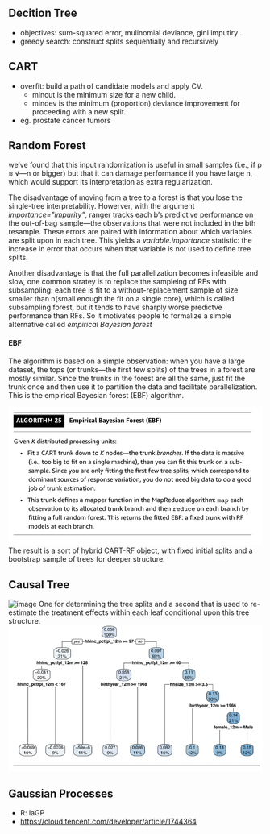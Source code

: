## Decition Tree
- objectives: sum-squared error, mulinomial deviance, gini imputiry .. 
- greedy search: construct splits sequentially and recursively

## CART
- overfit: build a path of candidate models and apply CV.
  - mincut is the minimum size for a new child. 
  - mindev is the minimum (proportion) deviance improvement for proceeding with a new split.
- eg. prostate cancer tumors


## Random Forest
we’ve found that this input randomization is useful in small samples (i.e., if p ≈ √—n or bigger) but that it can damage performance if you have large n, which would support its interpretation as extra regularization.

The disadvantage of moving from a tree to a forest is that you lose the single-tree interpretability. Howerver, with the argument *importance="impurity"*, ranger tracks each b’s predictive performance on the out-of-bag sample—the observations that were not included in the bth resample. These errors are paired with information about which variables are split upon in each tree. This yields a *variable.importance* statistic: the increase in error that occurs when that variable is not used to define tree splits.

Another disadvantage is that the full parallelization becomes infeasible and slow, one common stratey is to replace the sampleing of RFs with subsampling: each tree is fit to a without-replacement sample of size smaller than n(small enough the fit on a single core), which is called subsampling forest, but it tends to have sharply worse predictve performance than RFs. So it motivates people to formalize a simple alternative called *empirical Bayesian forest*

#### EBF
The algorithm is based on a simple observation: when you have a large dataset, the tops (or trunks—the first few splits) of the trees in a forest are mostly similar. Since the trunks in the forest are all the same, just fit the trunk once and then use it to partition the data and facilitate parallelization. This is the empirical Bayesian forest (EBF) algorithm.

![image](/pic/EBF.png)
The result is a sort of hybrid CART-RF object, with fixed initial splits and a bootstrap sample of trees for deeper structure.

## Causal Tree
![image](/pic/causal_tree.png)
One for determining the tree splits and a second that is used to re-estimate the treatment effects within each leaf conditional upon this tree structure.
![image](/pic/OHIE_causal_tree.png)

## Gaussian Processes
- R: laGP
- https://cloud.tencent.com/developer/article/1744364
